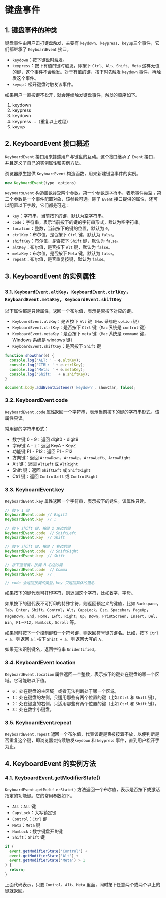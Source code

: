 # 键盘事件

## 1. 键盘事件的种类

键盘事件由用户击打键盘触发，主要有 `keydown`、`keypress`、`keyup`三个事件，它们都继承了 `KeyboardEvent` 接口。

- `keydown`：按下键盘时触发。
- `keypress`：按下有值的键时触发，即按下 `Ctrl`、`Alt`、`Shift`、`Meta` 这样无值的键，这个事件不会触发。对于有值的键，按下时先触发 `keydown` 事件，再触发这个事件。
- `keyup`：松开键盘时触发该事件。

如果用户一直按键不松开，就会连续触发键盘事件，触发的顺序如下。

1. keydown
2. keypress
3. keydown
4. keypress
...（重复以上过程）
5. keyup

## 2. KeyboardEvent 接口概述

`KeyboardEvent` 接口用来描述用户与键盘的互动。这个接口继承了 `Event` 接口，并且定义了自己的实例属性和实例方法。

浏览器原生提供 `KeyboardEvent` 构造函数，用来新建键盘事件的实例。

```javascript
new KeyboardEvent(type, options)
```

`KeyboardEvent` 构造函数接受两个参数。第一个参数是字符串，表示事件类型；第二个参数是一个事件配置对象，该参数可选。除了 `Event` 接口提供的属性，还可以配置以下字段，它们都是可选：

- `key`：字符串，当前按下的键，默认为空字符串。
- `code`：字符串，表示当前按下的键的字符串形式，默认为空字符串。
- `location`：整数，当前按下的键的位置，默认为 `0`。
- `ctrlKey`：布尔值，是否按下 `Ctrl` 键，默认为 `false`。
- `shiftKey`：布尔值，是否按下 `Shift` 键，默认为 `false`。
- `altKey`：布尔值，是否按下 `Alt` 键，默认为 `false`。
- `metaKey`：布尔值，是否按下 `Meta` 键，默认为 `false`。
- `repeat`：布尔值，是否重复按键，默认为 `false`。

## 3. KeyboardEvent 的实例属性

### 3.1. `KeyboardEvent.altKey`，`KeyboardEvent.ctrlKey`，`KeyboardEvent.metaKey`，`KeyboardEvent.shiftKey`

以下属性都是只读属性，返回一个布尔值，表示是否按下对应的键。

- `KeyboardEvent.altKey`：是否按下 `Alt` 键（`Mac` 系统是 `option` 键）
- `KeyboardEvent.ctrlKey`：是否按下 `Ctrl` 键（`Mac` 系统是 `control` 键）
- `KeyboardEvent.metaKey`：是否按下 `meta` 键（`Mac` 系统是 `command` 键，Windows 系统是 windows 键）
- `KeyboardEvent.shiftKey`：是否按下 `Shift` 键

```javascript
function showChar(e) {
  console.log('ALT: ' + e.altKey);
  console.log('CTRL: ' + e.ctrlKey);
  console.log('Meta: ' + e.metaKey);
  console.log('Shift: ' + e.shiftKey);
}

document.body.addEventListener('keydown', showChar, false);
```

### 3.2. KeyboardEvent.code

`KeyboardEvent.code` 属性返回一个字符串，表示当前按下的键的字符串形式。该属性只读。

常用键的字符串形式：

- 数字键 0 - 9：返回 digit0 - digit9
- 字母键 A - z：返回 KeyA - KeyZ
- 功能键 F1 - F12：返回 F1 - F12
- 方向键：返回 `ArrowDown`、`ArrowUp`、`ArrowLeft`、`ArrowRight`
- Alt 键：返回 `AltLeft` 或 `AltRight`
- Shift 键：返回 `ShiftLeft` 或 `ShiftRight`
- Ctrl 键：返回 `ControlLeft` 或 `ControlRight`

### 3.3. KeyboardEvent.key

`KeyboardEvent.key` 属性返回一个字符串，表示按下的键名。该属性只读。

```javascript
// 按下 1 键
KeyboardEvent.code // Digit1
KeyboardEvent.key  // 1

// 按下 shift 键，按键 z 左边的键
KeyboardEvent.code  // ShiftLeft
KeyboardEvent.key  // Shift

// 按下 shift 键，按键 / 右边的键
KeyboardEvent.code  // ShiftRight
KeyboardEvent.key  // Shift

// 按下逗号键，按键 M 右边的键
KeyboardEvent.code  // Comma
KeyboardEvent.key  // ,

// code 会返回按键的类型，key 只返回具体的键名
```

如果按下的键代表可打印字符，则返回这个字符，比如数字、字母。

如果按下的键代表不可打印的特殊字符，则返回预定义的键值，比如 `Backspace`，`Tab`，`Enter`，`Shift`，`Control`，`Alt`，`CapsLock`，`Esc`，`Spacebar`，`PageUp`，`PageDown`，`End`，`Home`，`Left`，`Right`，`Up`，`Down`，`PrintScreen`，`Insert`，`Del`，`Win`，`F1～F12`，`NumLock`，`Scroll` 等。

如果同时按下一个控制键和一个符号键，则返回符号键的键名。比如，按下 `Ctrl + a`，则返回 `a`；按下 `Shift + a`，则返回大写的 `A`。

如果无法识别键名，返回字符串 `Unidentified`。

### 3.4. KeyboardEvent.location

`KeyboardEvent.location` 属性返回一个整数，表示按下的键处在键盘的哪一个区域。它可能取以下值。

- `0`：处在键盘的主区域，或者无法判断处于哪一个区域。
- `1`：处在键盘的左侧，只适用那些有两个位置的键（比如 `Ctrl` 和 `Shift` 键）。
- `2`：处在键盘的右侧，只适用那些有两个位置的键（比如 `Ctrl` 和 `Shift` 键）。
- `3`：处在数字小键盘。

### 3.5. KeyboardEvent.repeat

`KeyboardEvent.repeat` 返回一个布尔值，代表该键是否被按着不放，以便判断是否重复这个键，即浏览器会持续触发`keydown` 和 `keypress` 事件，直到用户松开手为止。

## 4. KeyboardEvent 的实例方法

### 4.1. KeyboardEvent.getModifierState()

`KeyboardEvent.getModifierState()` 方法返回一个布尔值，表示是否按下或激活指定的功能键。它的常用参数如下。

- `Alt`：`Alt` 键
- `CapsLock`：大写锁定键
- `Control`：`Ctrl` 键
- `Meta`：`Meta` 键
- `NumLock`：数字键盘开关键
- `Shift`：`Shift` 键

```javascript
if (
  event.getModifierState('Control') +
  event.getModifierState('Alt') +
  event.getModifierState('Meta') > 1
) {
  return;
}
```

上面代码表示，只要 `Control`、`Alt`、`Meta` 里面，同时按下任意两个或两个以上的键就返回。

